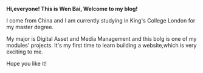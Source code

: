**Hi,everyone! This is Wen Bai, Welcome to my blog!**

I come from China and I am currently studying in King's College London for my master degree. 

My major is Digital Asset and Media Management and this bolg is one of my modules' projects. It's my first time to learn building a website,which is very exciting to me.

Hope you like it!
